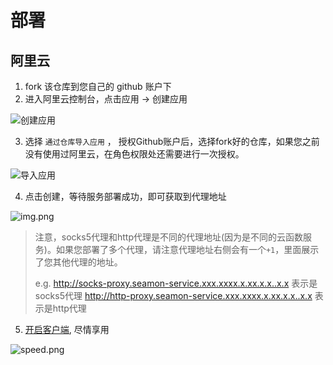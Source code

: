 # 部署

## 阿里云

1. fork 该仓库到您自己的 github 账户下
2. 进入阿里云控制台，点击应用 -> 创建应用

![创建应用](https://cdn.dvkunion.cn/SeaMoon/deploy-aliyun-1.png)

3. 选择 `通过仓库导入应用` ， 授权Github账户后，选择fork好的仓库，如果您之前没有使用过阿里云，在角色权限处还需要进行一次授权。

![导入应用](https://cdn.dvkunion.cn/SeaMoon/deploy-aliyun-2.png)

4. 点击创建，等待服务部署成功，即可获取到代理地址

![img.png](https://cdn.dvkunion.cn/SeaMoon/deploy-aliyun-3.png)

> 注意，socks5代理和http代理是不同的代理地址(因为是不同的云函数服务)。如果您部署了多个代理，请注意代理地址右侧会有一个`+1`，里面展示了您其他代理的地址。
>
> e.g.
> http://socks-proxy.seamon-service.xxx.xxxx.x.xx.x.x..x.x 表示是socks5代理
> http://http-proxy.seamon-service.xxx.xxxx.x.xx.x.x..x.x 表示是http代理

5. [开启客户端](https://github.com/DVKunion/SeaMoon/blob/main/docs/START.md), 尽情享用

![speed.png](https://cdn.dvkunion.cn/SeaMoon/speed.png)